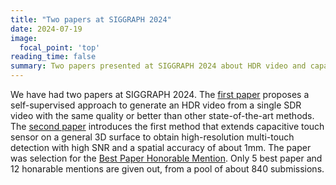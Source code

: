 ```yaml
---
title: "Two papers at SIGGRAPH 2024"
date: 2024-07-19
image:
  focal_point: 'top'
reading_time: false
summary: Two papers presented at SIGGRAPH 2024 about HDR video and capacitive touch sensing on 3D surfaces with a Best Paper Honorable Mention.
---
```


We have had two papers at SIGGRAPH 2024. The [first paper](https://vcg.isti.cnr.it/publication/2024/BMBK24-SelfSupervisedHDR/) proposes a self-supervised approach to generate an HDR video from a single SDR video with the same quality or better than other state-of-the-art methods. The [second paper](https://vcg.isti.cnr.it/publication/2024/PPSC24-3dTouch/) introduces the first method that extends capacitive touch sensor on a general 3D surface to obtain high-resolution multi-touch detection with high SNR and a spatial accuracy of about 1mm. The paper was selection for the [Best Paper Honorable Mention](https://blog.siggraph.org/2024/06/siggraph-2024-technical-papers-awards-best-papers-honorable-mentions-and-test-of-time.html/). Only 5 best paper and 12 honarable mentions are given out, from a pool of about 840 submissions.